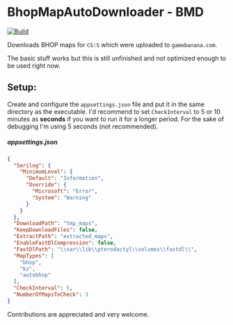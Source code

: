 ﻿# BhopMapAutoDownloader - BMD
[![Build](https://github.com/Jonesoez/BhopMapAutoDownloader/actions/workflows/build.yml/badge.svg?branch=master)](https://github.com/Jonesoez/BhopMapAutoDownloader/actions/workflows/build.yml)

Downloads BHOP maps for `CS:S` which were uploaded to `gamebanana.com`. 

The basic stuff works but this is still unfinished and not optimized enough to be used right now.

## Setup:
Create and configure the `appsettings.json` file and put it in the same directory as the executable. I'd recommend to set `CheckInterval` to 5 or 10 minutes as **seconds** if you want to run it for a longer period. For the sake of debugging I'm using 5 seconds (not recommended).

##### appsettings.json
```json
{
  "Serilog": {
    "MinimumLevel": {
      "Default": "Information",
      "Override": {
        "Microsoft": "Error",
        "System": "Warning"
      }
    }
  },
  "DownloadPath": "tmp_maps",
  "KeepDownloadFiles": false,
  "ExtractPath": "extracted_maps",
  "EnableFastDlCompression": false,
  "FastDlPath": "\\var\\lib\\pterodactyl\\volumes\\fastdl\\",
  "MapTypes": [
    "bhop",
    "kz",
    "autobhop"
  ],
  "CheckInterval": 5,
  "NumberOfMapsToCheck": 3
}
```

Contributions are appreciated and very welcome.
